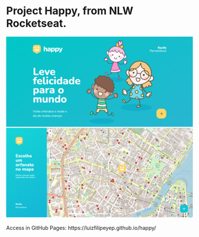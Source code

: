 # Project Happy, from NLW Rocketseat.
<div style="display: inline_block;">
  <img src="https://github.com/luizfilipeyep/happy/blob/main/screenshots/1.png" witdh="800">
  <img src="https://github.com/luizfilipeyep/happy/blob/main/screenshots/2.png" witdh="800">
</div>
<br>
Access in GitHub Pages: https://luizfilipeyep.github.io/happy/
